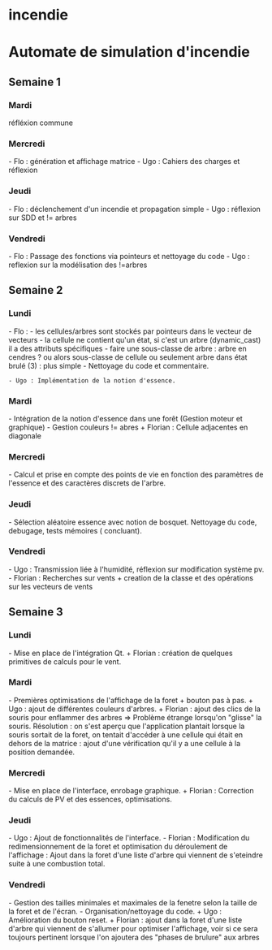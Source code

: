 # incendie
<h1>Automate de simulation d'incendie</h1>

<h2>Semaine 1</h2>

  <h3>Mardi</h3> réfléxion commune 

  <h3>Mercredi</h3>
  - Flo : génération et affichage matrice
  - Ugo : Cahiers des charges et réflexion

  <h3>Jeudi</h3>
  - Flo : déclenchement d'un incendie et propagation simple 
  - Ugo : réflexion sur SDD et != arbres

  <h3>Vendredi</h3>
  - Flo : Passage des fonctions via pointeurs et nettoyage du code 
  - Ugo : reflexion sur la modélisation des !=arbres

<h2>Semaine 2</h2>

  <h3>Lundi</h3>
    - Flo : - les cellules/arbres sont stockés par pointeurs dans le vecteur de vecteurs
            - la cellule ne contient qu'un état, si c'est un arbre (dynamic_cast) il a des attributs spécifiques
            - faire une sous-classe de arbre : arbre en cendres ? ou alors sous-classe de cellule ou seulement arbre dans état brulé (3) : plus simple
      - Nettoyage du code et commentaire.
              
    - Ugo : Implémentation de la notion d'essence.
        
  <h3>Mardi</h3>
  - Intégration de la notion d'essence dans une forêt (Gestion moteur et graphique)
  - Gestion couleurs != abres
    + Florian : Cellule adjacentes en diagonale
 
  <h3>Mercredi</h3>
  - Calcul et prise en compte des points de vie en fonction des paramètres de l'essence et des caractères discrets de l'arbre.

   <h3>Jeudi</h3>
   - Sélection aléatoire essence avec notion de bosquet. Nettoyage du code, debugage, tests mémoires ( concluant).
 
  <h3>Vendredi</h3>
  - Ugo : Transmission liée à l'humidité, réflexion sur modification système pv. 
  - Florian  : Recherches sur vents + creation de la classe et des opérations sur les vecteurs de vents

<h2>Semaine 3</h2>

  <h3>Lundi</h3>
  - Mise en place de l'intégration Qt.
    + Florian : création de quelques primitives de calculs pour le vent.
    
  <h3>Mardi</h3>
  - Premières optimisations de l'affichage de la foret + bouton pas à pas.
    + Ugo : ajout de différentes couleurs d'arbres.
    + Florian : ajout des clics de la souris pour enflammer des arbres 
    => Problème étrange lorsqu'on "glisse" la souris.
    Résolution : on s'est aperçu que l'application plantait lorsque la souris sortait de la foret, on tentait d'accéder à une cellule qui était en dehors de la matrice : ajout d'une vérification qu'il y a une cellule à la position demandée.
 
  <h3>Mercredi</h3>
  - Mise en place de l'interface, enrobage graphique.
    + Florian : Correction du calculs de PV et des essences, optimisations.

  <h3>Jeudi</h3> 
    - Ugo : Ajout de fonctionnalités de l'interface.
    - Florian : Modification du redimensionnement de la foret et optimisation du déroulement de l'affichage : Ajout dans la foret d'une liste d'arbre qui viennent de s'eteindre suite à une combustion total.

  <h3>Vendredi</h3>
  - Gestion des tailles minimales et maximales de la fenetre selon la taille de la foret et de l'écran.
  - Organisation/nettoyage du code.
    + Ugo : Amélioration du bouton reset.
    + Florian : ajout dans la foret d'une liste d'arbre qui viennent de s'allumer pour optimiser l'affichage, voir si ce sera toujours pertinent lorsque l'on ajoutera des "phases de brulure" aux arbres
